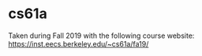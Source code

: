 # cs61a
Taken during Fall 2019 with the following course website:
https://inst.eecs.berkeley.edu/~cs61a/fa19/
